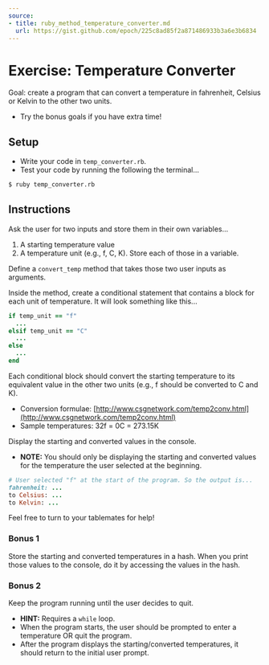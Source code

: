 ```yaml
---
source:
- title: ruby_method_temperature_converter.md
  url: https://gist.github.com/epoch/225c8ad85f2a871486933b3a6e3b6834
---
```


# Exercise: Temperature Converter

Goal: create a program that can convert a temperature in fahrenheit, Celsius or
Kelvin to the other two units.

- Try the bonus goals if you have extra time!

## Setup

* Write your code in  `temp_converter.rb`.
* Test your code by running the following the terminal...

```bash
$ ruby temp_converter.rb
```

## Instructions

Ask the user for two inputs and store them in their own variables...
  1. A starting temperature value
  2. A temperature unit (e.g., f, C, K). Store each of those in a variable.

Define a `convert_temp` method that takes those two user inputs as arguments.

Inside the method, create a conditional statement that contains a block for each
unit of temperature. It will look something like this...

```ruby
if temp_unit == "f"
  ...
elsif temp_unit == "C"
  ...
else
  ...
end
```

Each conditional block should convert the starting temperature to its equivalent
value in the other two units (e.g., f should be converted to C and K).

* Conversion formulae: [http://www.csgnetwork.com/temp2conv.html](http://www.csgnetwork.com/temp2conv.html)
* Sample temperatures: 32f = 0C = 273.15K

Display the starting and converted values in the console.

* **NOTE:** You should only be displaying the starting and converted values for
  the temperature the user selected at the beginning.

```ruby
# User selected "f" at the start of the program. So the output is...
fahrenheit: ...
to Celsius: ...
to Kelvin: ...
```

Feel free to turn to your tablemates for help!

### Bonus 1

Store the starting and converted temperatures in a hash. When you print those
values to the console, do it by accessing the values in the hash.

### Bonus 2

Keep the program running until the user decides to quit.
* **HINT:** Requires a `while` loop.
* When the program starts, the user should be prompted to enter a temperature OR
  quit the program.
* After the program displays the starting/converted temperatures, it should
  return to the initial user prompt.
